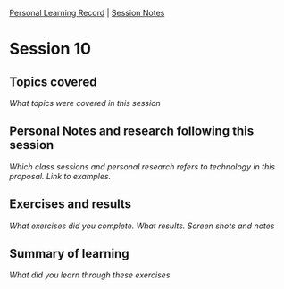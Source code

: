 [Personal Learning Record](../../personal_learning_record/personal_learning_record.md) | [Session Notes](../sessions/README.md) 

# Session 10

## Topics covered
*What topics were covered in this session*



## Personal Notes and research following this session
*Which class sessions and personal research refers to technology in this proposal. Link to examples.*



## Exercises and results
*What exercises did you complete. What results. Screen shots and notes*



## Summary of learning
*What did you learn through these exercises*